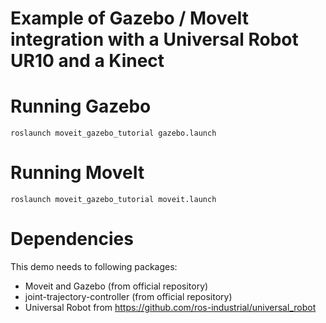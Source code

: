 # Example of Gazebo / MoveIt integration with a Universal Robot UR10 and a Kinect

# Running Gazebo

 `roslaunch moveit_gazebo_tutorial gazebo.launch`
 
# Running MoveIt

 `roslaunch moveit_gazebo_tutorial moveit.launch`
 
# Dependencies

This demo needs to following packages:

- Moveit and Gazebo (from official repository)
- joint-trajectory-controller (from official repository)
- Universal Robot from https://github.com/ros-industrial/universal_robot
